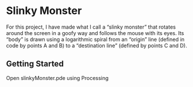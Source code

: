 # Slinky Monster

For this project, I have made what I call a “slinky monster” that rotates around the screen in a goofy way and follows the mouse with its eyes. Its “body” is drawn using a logarithmic spiral from an “origin” line (defined in code by points A and B) to a “destination line” (defined by points C and D).

## Getting Started

Open slinkyMonster.pde using Processing
